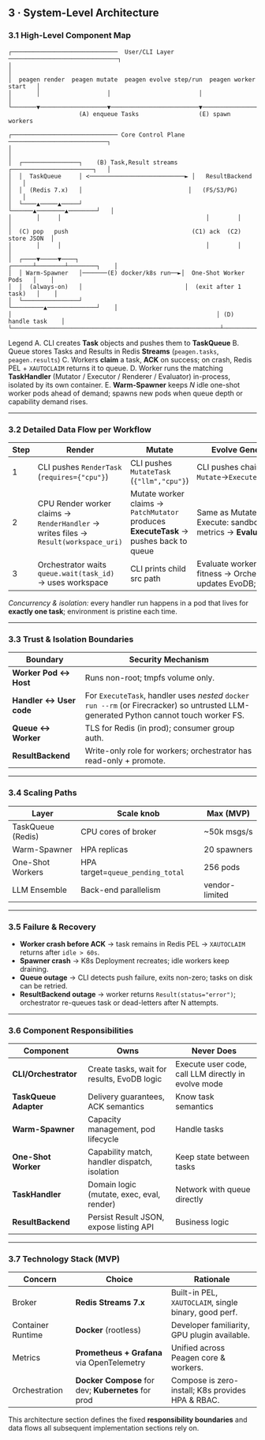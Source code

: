 ## 3 · System-Level Architecture

### 3.1  High-Level Component Map

```
┌──────────────────────────────  User/CLI Layer  ───────────────────────────────┐
│                                                                              │
│  peagen render  peagen mutate  peagen evolve step/run  peagen worker start   │
│       │                   │                         │                       │
└───────▼───────────────────▼─────────────────────────▼────────────────────────┘
                    (A) enqueue Tasks                 (E) spawn workers

┌────────────────────────────── Core Control Plane ────────────────────────────┐
│                                                                              │
│  ┌────────────────┐    (B) Task,Result streams   ┌───────────────────────┐   │
│  │  TaskQueue     │ <───────────────────────────► │   ResultBackend       │   │
│  │  (Redis 7.x)   │                              │   (FS/S3/PG)          │   │
│  └────▲─────▲─────┘                              └──────▲────────▲────────┘   │
│       │     │                                         │        │             │
│  (C) pop   push                                   (C1) ack  (C2) store JSON  │
│       │     │                                         │        │             │
│  ┌────▼─────▼────┐                             ┌──────┴────────┴────────┐    │
│  │ Warm-Spawner   │───────(E) docker/k8s run──►│  One-Shot Worker Pods   │    │
│  │  (always-on)   │                             │  (exit after 1 task)   │    │
│  └────────────────┘                             └─────────▲──────────────┘    │
│                                                          │ (D) handle task    │
└───────────────────────────────────────────────────────────┴────────────────────┘
```

Legend
A. CLI creates **Task** objects and pushes them to **TaskQueue**
B. Queue stores Tasks and Results in Redis **Streams** (`peagen.tasks`, `peagen.results`)
C. Workers **claim** a task, **ACK** on success; on crash, Redis PEL + `XAUTOCLAIM` returns it to queue.
D. Worker runs the matching **TaskHandler** (Mutator / Executor / Renderer / Evaluator) in-process, isolated by its own container.
E. **Warm-Spawner** keeps *N* idle one-shot worker pods ahead of demand; spawns new pods when queue depth or capability demand rises.

---

### 3.2  Detailed Data Flow per Workflow

| Step | Render                                                                              | Mutate                                                                                | Evolve Generation                                                       |
| ---- | ----------------------------------------------------------------------------------- | ------------------------------------------------------------------------------------- | ----------------------------------------------------------------------- |
| 1    | CLI pushes `RenderTask` (`requires={"cpu"}`)                                        | CLI pushes `MutateTask` (`{"llm","cpu"}`)                                             | CLI pushes chain: `Mutate`→`Execute`→`Evaluate`                         |
| 2    | CPU Render worker claims → `RenderHandler` → writes files → `Result(workspace_uri)` | Mutate worker claims → `PatchMutator` produces **ExecuteTask** → pushes back to queue | Same as Mutate + Execute: sandbox run → metrics → **EvaluateTask**      |
| 3    | Orchestrator waits `queue.wait(task_id)` → uses workspace                           | CLI prints child src path                                                             | Evaluate worker returns fitness → Orchestrator updates EvoDB; loop ends |

*Concurrency & isolation:* every handler run happens in a pod that lives for **exactly one task**; environment is pristine each time.

---

### 3.3  Trust & Isolation Boundaries

| Boundary                | Security Mechanism                                                                                                                    |
| ----------------------- | ------------------------------------------------------------------------------------------------------------------------------------- |
| **Worker Pod ↔ Host**   | Runs non-root; tmpfs volume only.                                                                                                     |
| **Handler ↔ User code** | For `ExecuteTask`, handler uses *nested* `docker run --rm` (or Firecracker) so untrusted LLM-generated Python cannot touch worker FS. |
| **Queue ↔ Worker**      | TLS for Redis (in prod); consumer group auth.                                                                                         |
| **ResultBackend**       | Write-only role for workers; orchestrator has read-only + promote.                                                                    |

---

### 3.4  Scaling Paths

| Layer             | Scale knob                       | Max (MVP)      |
| ----------------- | -------------------------------- | -------------- |
| TaskQueue (Redis) | CPU cores of broker              | \~50k msgs/s   |
| Warm-Spawner      | HPA replicas                     | 20 spawners    |
| One-Shot Workers  | HPA target=`queue_pending_total` | 256 pods       |
| LLM Ensemble      | Back-end parallelism             | vendor-limited |

---

### 3.5  Failure & Recovery

* **Worker crash before ACK** → task remains in Redis PEL → `XAUTOCLAIM` returns after `idle > 60s`.
* **Spawner crash** → K8s Deployment recreates; idle workers keep draining.
* **Queue outage** → CLI detects push failure, exits non-zero; tasks on disk can be retried.
* **ResultBackend outage** → worker returns `Result(status="error")`; orchestrator re-queues task or dead-letters after N attempts.

---

### 3.6  Component Responsibilities

| Component             | Owns                                          | Never Does                                          |
| --------------------- | --------------------------------------------- | --------------------------------------------------- |
| **CLI/Orchestrator**  | Create tasks, wait for results, EvoDB logic   | Execute user code, call LLM directly in evolve mode |
| **TaskQueue Adapter** | Delivery guarantees, ACK semantics            | Know task semantics                                 |
| **Warm-Spawner**      | Capacity management, pod lifecycle            | Handle tasks                                        |
| **One-Shot Worker**   | Capability match, handler dispatch, isolation | Keep state between tasks                            |
| **TaskHandler**       | Domain logic (mutate, exec, eval, render)     | Network with queue directly                         |
| **ResultBackend**     | Persist Result JSON, expose listing API       | Business logic                                      |

---

### 3.7  Technology Stack (MVP)

| Concern           | Choice                                              | Rationale                                             |
| ----------------- | --------------------------------------------------- | ----------------------------------------------------- |
| Broker            | **Redis Streams 7.x**                               | Built-in PEL, `XAUTOCLAIM`, single binary, good perf. |
| Container Runtime | **Docker** (rootless)                               | Developer familiarity, GPU plugin available.          |
| Metrics           | **Prometheus + Grafana** via OpenTelemetry          | Unified across Peagen core & workers.                 |
| Orchestration     | **Docker Compose** for dev; **Kubernetes** for prod | Compose is zero-install; K8s provides HPA & RBAC.     |

This architecture section defines the fixed **responsibility boundaries** and data flows all subsequent implementation sections rely on.
